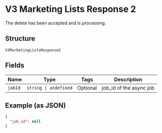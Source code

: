 
# V3 Marketing Lists Response 2

The delete has been accepted and is processing.

## Structure

`V3MarketingListsResponse2`

## Fields

| Name | Type | Tags | Description |
|  --- | --- | --- | --- |
| `jobId` | `string \| undefined` | Optional | job_id of the async job |

## Example (as JSON)

```json
{
  "job_id": null
}
```

